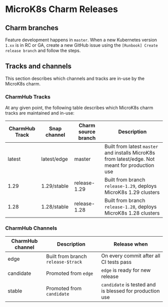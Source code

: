 # MicroK8s Charm Releases

## Charm branches

Feature development happens in `master`. When a new Kubernetes version `1.xx` is in RC or GA, create a new GitHub issue using the `[Runbook] Create release branch` and follow the steps.

## Tracks and channels

This section describes which channels and tracks are in-use by the MicroK8s charm.

### CharmHub Tracks

At any given point, the following table describes which MicroK8s charm tracks are maintained and in-use:

| CharmHub Track | Snap channel | Charm source branch | Description                                                                                     |
| -------------- | ------------ | ------------------- | ----------------------------------------------------------------------------------------------- |
| latest         | latest/edge  | master              | Built from latest `master` and installs MicroK8s from latest/edge. Not meant for production use |
| 1.29           | 1.29/stable  | release-1.29        | Built from branch `release-1.29`, deploys MicroK8s 1.29 clusters                                |
| 1.28           | 1.28/stable  | release-1.28        | Built from branch `release-1.28`, deploys MicroK8s 1.28 clusters                                |

### CharmHub Channels

| CharmHub channel | Description                        | Release when                                            |
| ---------------- | ---------------------------------- | ------------------------------------------------------- |
| edge             | Built from branch `release-$track` | On every commit after all CI tests pass                 |
| candidate        | Promoted from `edge`               | `edge` is ready for new release                         |
| stable           | Promoted from `candidate`          | `candidate` is tested and is blessed for production use |
